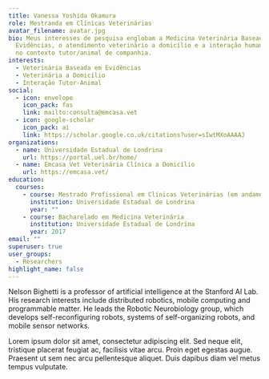 ```yaml
---
title: Vanessa Yoshida Okamura
role: Mestranda em Clínicas Veterinárias
avatar_filename: avatar.jpg
bio: Meus interesses de pesquisa englobam a Medicina Veterinária Baseada em
  Evidências, o atendimento veterinário a domicílio e a interação humano-animal
  no contexto tutor/animal de companhia.
interests:
  - Veterinária Baseada em Evidências
  - Veterinária a Domicílio
  - Interação Tutor-Animal
social:
  - icon: envelope
    icon_pack: fas
    link: mailto:consulta@emcasa.vet
  - icon: google-scholar
    icon_pack: ai
    link: https://scholar.google.co.uk/citations?user=sIwtMXoAAAAJ
organizations:
  - name: Universidade Estadual de Londrina
    url: https://portal.uel.br/home/
  - name: Emcasa Vet Veterinária Clínica a Domicílio
    url: https://emcasa.vet/
education:
  courses:
    - course: Mestrado Profissional em Clínicas Veterinárias (em andamento)
      institution: Universidade Estadual de Londrina
      year: ""
    - course: Bacharelado em Medicina Veterinária
      institution: Universidade Estadual de Londrina
      year: 2017
email: ""
superuser: true
user_groups:
  - Researchers
highlight_name: false
---
```


Nelson Bighetti is a professor of artificial intelligence at the Stanford AI Lab. His research interests include distributed robotics, mobile computing and programmable matter. He leads the Robotic Neurobiology group, which develops self-reconfiguring robots, systems of self-organizing robots, and mobile sensor networks.

Lorem ipsum dolor sit amet, consectetur adipiscing elit. Sed neque elit, tristique placerat feugiat ac, facilisis vitae arcu. Proin eget egestas augue. Praesent ut sem nec arcu pellentesque aliquet. Duis dapibus diam vel metus tempus vulputate.
